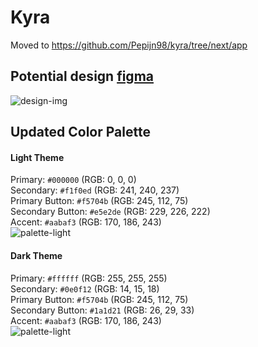 # Kyra
Moved to https://github.com/Pepijn98/kyra/tree/next/app

## **Potential design [figma](https://www.figma.com/file/4TpgZ6W9IffYfAVPuYn4t0/Kyra-Dashboard?type=design&node-id=0%3A1&t=49Y8jL65u7o525hH-1)**
![design-img](./.github/assets/Kyra-Dashboard.png)

## **Updated Color Palette**
#### **Light Theme**
Primary: `#000000` (RGB: 0, 0, 0) \
Secondary: `#f1f0ed` (RGB: 241, 240, 237) \
Primary Button: `#f5704b` (RGB: 245, 112, 75) \
Secondary Button: `#e5e2de` (RGB: 229, 226, 222) \
Accent: `#aabaf3` (RGB: 170, 186, 243) \
![palette-light](./.github/assets/palette-light.png)

#### **Dark Theme**
Primary: `#ffffff` (RGB: 255, 255, 255) \
Secondary: `#0e0f12` (RGB: 14, 15, 18) \
Primary Button: `#f5704b` (RGB: 245, 112, 75) \
Secondary Button: `#1a1d21` (RGB: 26, 29, 33) \
Accent: `#aabaf3` (RGB: 170, 186, 243) \
![palette-light](./.github/assets/palette-dark.png)
